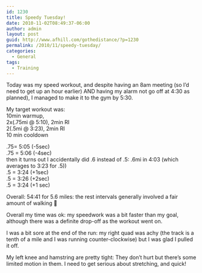 ```yaml
---
id: 1230
title: Speedy Tuesday!
date: 2010-11-02T08:49:37-06:00
author: admin
layout: post
guid: http://www.afhill.com/gothedistance/?p=1230
permalink: /2010/11/speedy-tuesday/
categories:
  - General
tags:
  - Training
---
```

Today was my speed workout, and despite having an 8am meeting (so I&#8217;d need to get up an hour earlier) AND having my alarm not go off at 4:30 as planned), I managed to make it to the gym by 5:30.

My target workout was:  
10min warmup,  
2x(.75mi @ 5:10), 2min RI  
2(.5mi @ 3:23), 2min RI  
10 min cooldown

.75= 5:05 (-5sec)  
.75 = 5:06 (-4sec)  
then it turns out I accidentally did .6 instead of .5: .6mi in 4:03 (which averages to 3:23 for .5))  
.5 = 3:24 (+1sec)  
.5 = 3:26 (+2sec)  
.5 = 3:24 (+1 sec)

Overall: 54:41 for 5.6 miles: the rest intervals generally involved a fair amount of walking 🙂 

Overall my time was ok: my speedwork was a bit faster than my goal, although there was a definite drop-off as the workout went on. 

I was a bit sore at the end of the run: my right quad was achy (the track is a tenth of a mile and I was running counter-clockwise) but I was glad I pulled it off. 

My left knee and hamstring are pretty tight: They don&#8217;t hurt but there&#8217;s some limited motion in them. I need to get serious about stretching, and quick!